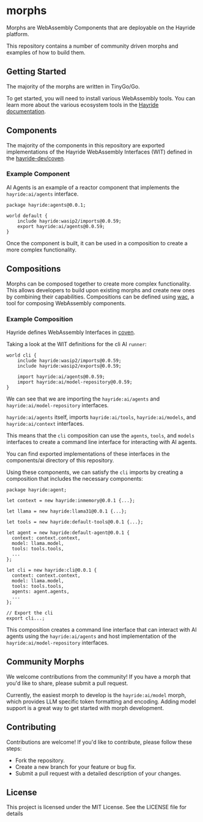 # morphs

Morphs are WebAssembly Components that are deployable on the Hayride platform. 

This repository contains a number of community driven morphs and examples of how to build them.

## Getting Started  

The majority of the morphs are written in TinyGo/Go. 

To get started, you will need to install various WebAssembly tools. You can learn more about the various ecosystem tools in the [Hayride documentation](https://hayride.dev/docs/).

## Components 

The majority of the components in this repository are exported implementations of the Hayride WebAssembly Interfaces (WIT) defined in the [hayride-dev/coven](https://github.com/hayride-dev/coven).

### Example Component

AI Agents is an example of a reactor component that implements the `hayride:ai/agents` interface.

```
package hayride:agents@0.0.1;

world default {
    include hayride:wasip2/imports@0.0.59;
    export hayride:ai/agents@0.0.59;
}
```

Once the component is built, it can be used in a composition to create a more complex functionality.

## Compositions 

Morphs can be composed together to create more complex functionality. This allows developers to build upon existing morphs and create new ones by combining their capabilities. Compositions can be defined using [wac](https://github.com/bytecodealliance/wac), a tool for composing WebAssembly components.


### Example Composition 

Hayride defines WebAssembly Interfaces in [coven](https://github.com/hayride-dev/coven).

Taking a look at the WIT definitions for the cli AI `runner`: 
```
world cli {
    include hayride:wasip2/imports@0.0.59;
    include hayride:wasip2/exports@0.0.59;
    
    import hayride:ai/agents@0.0.59;
    import hayride:ai/model-repository@0.0.59;
}
```

We can see that we are importing the `hayride:ai/agents` and `hayride:ai/model-repository` interfaces.

`hayride:ai/agents` itself, imports `hayride:ai/tools`, `hayride:ai/models`, and `hayride:ai/context` interfaces.

This means that the `cli` composition can use the `agents`, `tools`, and `models` interfaces to create a command line interface for interacting with AI agents.

You can find exported implementations of these interfaces in the components/ai directory of this repository.

Using these components, we can satisfy the `cli` imports by creating a composition that includes the necessary components:

```
package hayride:agent;

let context = new hayride:inmemory@0.0.1 {...}; 

let llama = new hayride:llama31@0.0.1 {...};

let tools = new hayride:default-tools@0.0.1 {...};

let agent = new hayride:default-agent@0.0.1 {
  context: context.context,
  model: llama.model,
  tools: tools.tools,
  ...
};

let cli = new hayride:cli@0.0.1 {
  context: context.context,
  model: llama.model,
  tools: tools.tools,
  agents: agent.agents,
  ...
};

// Export the cli
export cli...;
```

This composition creates a command line interface that can interact with AI agents using the `hayride:ai/agents` and host implementation of the `hayride:ai/model-repository` interfaces.

## Community Morphs

We welcome contributions from the community! If you have a morph that you'd like to share, please submit a pull request.

Currently, the easiest morph to develop is the `hayride:ai/model` morph, which provides LLM specific token formatting and encoding. Adding model support is a great way to get started with morph development.

## Contributing
Contributions are welcome! If you'd like to contribute, please follow these steps:

- Fork the repository.
- Create a new branch for your feature or bug fix.
- Submit a pull request with a detailed description of your changes.

## License
This project is licensed under the MIT License. See the LICENSE file for details